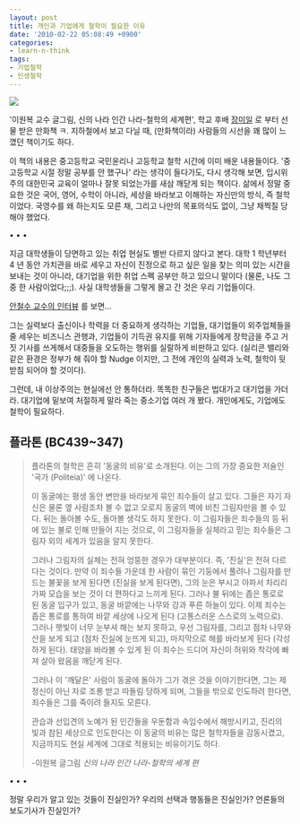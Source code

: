 ```yaml
---
layout: post
title: 개인과 기업에게 철학이 필요한 이유
date: '2010-02-22 05:08:49 +0900'
categories:
- learn-n-think
tags:
- 기업철학
- 인생철학
---
```


![](http://image.yes24.com/goods/3041342/L)

'이원복 교수 글그림, 신의 나라 인간 나라-철학의 세계편', 학교 후배 [장미일](http://blog.naver.com/exanglos) 로 부터 선물 받은 만화책 ㅋ. 지하철에서 보고 다닐 때, (만화책이라) 사람들의 시선을 꽤 많이 느꼈던 책이기도 하다.

이 책의 내용은 중고등학교 국민윤리나 고등학교 철학 시간에 이미 배운 내용들이다. '중고등학교 시절 정말 공부를 안 했구나' 라는 생각이 들다가도, 다시 생각해 보면, 입시위주의 대한민국 교육이 얼마나 잘못 되었는가를 새삼 깨닫게 되는 책이다. 삶에서 정말 중요한 것은 국어, 영어, 수학이 아니라, 세상을 바라보고 이해하는 자신만의 방식, 즉 철학이었다. 국영수를 왜 하는지도 모른 채, 그리고 나만의 목표의식도 없이, 그냥 채찍질 당해야 했었다.

<div class="spacer">• • •</div>

지금 대학생들이 당면하고 있는 취업 현실도 별반 다르지 않다고 본다. 대학 1 학년부터 4 년 동안 가치관을 바로 세우고 자신이 진정으로 하고 싶은 일을 찾는 의미 있는 시간을 보내는 것이 아니라, 대기업을 위한 취업 스펙 공부만 하고 있으니 말이다 (물론, 나도 그 중 한 사람이었다;;;). 사실 대학생들을 그렇게 몰고 간 것은 우리 기업들이다.

[안철수 교수의 인터뷰](http://news.nate.com/view/20100222n04871) 를 보면...

그는 실력보다 출신이나 학력을 더 중요하게 생각하는 기업들, 대기업들이 외주업체들을 줄 세우는 비즈니스 관행과, 기업들이 기득권 유지를 위해 기자들에게 장학금을 주고 거짓 기사를 쓰게해서 대중들을 오도하는 행위를 실랄하게 비판하고 있다. (실리콘 밸리와 같은 환경은 정부가 해 줘야 할 Nudge 이지만, 그 전에 개인의 실력과 노력, 철학이 뒷받침 되어야 할 것이다).

그런데, 내 이상주의는 현실에선 안 통하더라. 똑똑한 친구들은 법대가고 대기업을 가더라. 대기업에 밑보여 처절하게 말라 죽는 중소기업 여러 개 봤다. 개인에게도, 기업에도 철학이 필요하다.

## 플라톤 (BC439~347)

> 플라톤의 철학은 흔히 '동굴의 비유'로 소개된다. 이는 그의 가장 중요한 저술인 '국가 (Politeia)' 에 나온다. 
> 
> 이 동굴에는 평생 동안 변만을 바라보게 묶인 죄수들이 살고 있다. 그들은 자기 자신은 물론 옆 사람조차 볼 수 없고 오로지 동굴의 벽에 비친 그림자만을 볼 수 있다. 뒤는 돌아볼 수도, 돌아볼 생각도 하지 못한다. 이 그림자들은 죄수들의 등 뒤에 있는 불로 인해 만들어 지는 것으로, 이 그림자들을 실체라고 믿는 죄수들은 그림자 외의 세계가 있음을 알지 못한다. 
>
> 그러나 그림자의 실체는 전혀 엉뚱한 경우가 대부분이다. 즉, '진실'은 전혀 다르다는 것이다. 만약 이 죄수들 가운데 한 사람이 묶인 기둥에서 풀려나 그림자를 만드는 불꽃을 보게 된다면 (진실을 보게 된다면), 그의 눈은 부시고 아파서 차리리 가짜 모습을 보는 것이 더 편하다고 느끼게 된다. 그러나 불 뒤에는 좁은 통로로 된 동굴 입구가 있고, 동굴 바깥에는 나무와 강과 푸른 하늘이 있다. 이제 죄수는 좁은 통로를 통하여 바깥 세상에 나오게 된다 (고통스러운 스스로의 노력으로). 그러나 햇빛이 너무 눈부셔 해는 보지 못하고, 우선 그림자를, 그리고 점차 나무와 산을 보게 되고 (점차 진실에 눈뜨게 되고), 마지막으로 해를 바라보게 된다 (각성하게 된다). 태양을 바라볼 수 있게 된 이 죄수는 드디어 자신이 허위와 착각에 빠져 살아 왔음을 깨닫게 된다. 
> 
> 그러나 이 '깨달은' 사람이 동굴에 돌아가 그가 겪은 것을 이야기한다면, 그는 제정신이 아닌 자로 조롱 받고 따돌림 당하게 되며, 그들을 밖으로 인도하려 한다면, 죄수들은 그를 죽이려 들지도 모른다.
> 
> 관습과 선입견의 노예가 된 인간들을 우둔함과 속임수에서 해방시키고, 진리의 빛과 참된 세상으로 인도한다는 이 동굴의 비유는 많은 철학자들을 감동시켰고, 지금까지도 현실 세계에 그대로 적용되는 비유이기도 하다.
> <footer>-이원복 글그림 <cite>신의 나라 인간 나라-철학의 세계 편</cite></footer>

<div class="spacer">• • •</div>

정말 우리가 알고 있는 것들이 진실인가? 우리의 선택과 행동들은 진실인가? 언론들의 보도기사가 진실인가?
